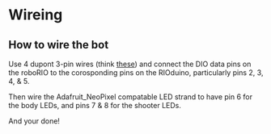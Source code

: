 # Wireing

## How to wire the bot

Use 4 dupont 3-pin wires (think [these](https://3dprintingusa.com/products/male-dupont-to-female-dupont-3-pin-cable-70-cm?variant=15855423193131)) and connect the DIO data pins on the roboRIO to the corosponding pins on the RIOduino, particularly pins 2, 3, 4, & 5. 

Then wire the Adafruit_NeoPixel compatable LED strand to have pin 6 for the body LEDs, and pins 7 & 8 for the shooter LEDs.

And your done!